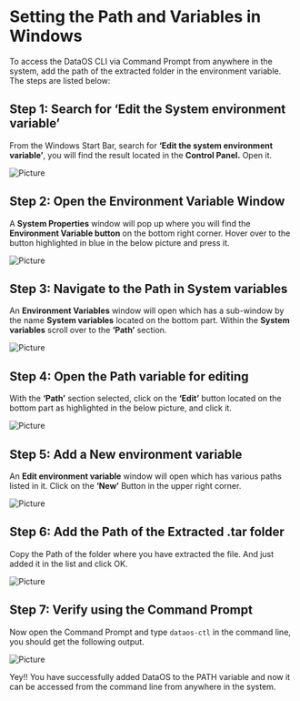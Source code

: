 # **Setting the Path and Variables in Windows**

To access the DataOS CLI via Command Prompt from anywhere in the system, add the path of the extracted folder in the environment variable. The steps are listed below:

## **Step 1: Search for ‘Edit the System environment variable’**

From the Windows Start Bar, search for **‘Edit the system environment variable’**, you will find the result located in the **Control Panel.** Open it.

<img src="Setting%20the%20Path%20and%20Variables%20in%20Windows/Untitled.png" 
    alt="Picture"
    style="display: block; margin: auto" />

## **Step 2: Open the Environment Variable Window**

A **System Properties** window will pop up where you will find the **Environment Variable button** on the bottom right corner. Hover over to the button highlighted in blue in the below picture and press it.

<img src="Setting%20the%20Path%20and%20Variables%20in%20Windows/Untitled%201.png" 
        alt="Picture"
        style="display: block; margin: auto" />


## **Step 3: Navigate to the Path in System variables**

An **Environment Variables** window will open which has a sub-window by the name **System variables** located on the bottom part. Within the **System variables** scroll over to the **‘Path’** section.

<img src="Setting%20the%20Path%20and%20Variables%20in%20Windows/Untitled%202.png" 
        alt="Picture"
        style="display: block; margin: auto" />

## **Step 4: Open the Path variable for editing**

With the **‘Path’** section selected, click on the **‘Edit’** button located on the bottom part as highlighted in the below picture, and click it.

<img src="Setting%20the%20Path%20and%20Variables%20in%20Windows/Untitled%203.png" 
        alt="Picture"
        style="display: block; margin: auto" />

## **Step 5: Add a New environment variable**

An **Edit environment variable** window will open which has various paths listed in it. Click on the **‘New’** Button in the upper right corner.

<img src="Setting%20the%20Path%20and%20Variables%20in%20Windows/Untitled%204.png" 
        alt="Picture"
        style="display: block; margin: auto" />

## **Step 6: Add the Path of the Extracted .tar folder**

Copy the Path of the folder where you have extracted the file. And just added it in the list and click OK.

<img src="Setting%20the%20Path%20and%20Variables%20in%20Windows/Untitled%205.png" 
        alt="Picture"
        style="display: block; margin: auto" />

## **Step 7: Verify using the Command Prompt**

Now open the Command Prompt and type `dataos-ctl` in the command line, you should get the following output.

<img src="Setting%20the%20Path%20and%20Variables%20in%20Windows/Untitled%206.png" 
        alt="Picture"
        style="display: block; margin: auto" />

Yey!! You have successfully added DataOS to the PATH variable and now it can be accessed from the command line from anywhere in the system.